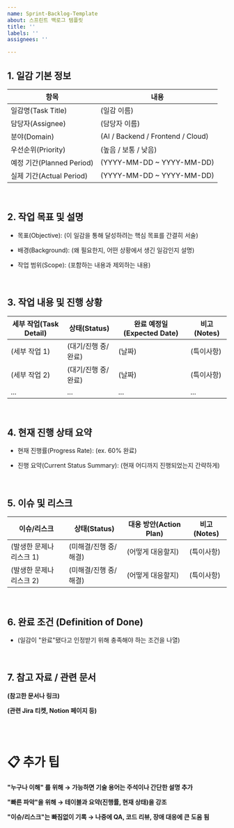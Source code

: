 ```yaml
---
name: Sprint-Backlog-Template
about: 스프린트 백로그 템플릿
title: ''
labels: ''
assignees: ''

---
```


## 1. 일감 기본 정보
항목 | 내용
-- | --
일감명(Task Title) | (일감 이름)
담당자(Assignee) | (담당자 이름)
분야(Domain) | (AI / Backend / Frontend / Cloud)
우선순위(Priority) | (높음 / 보통 / 낮음)
예정 기간(Planned Period) | (YYYY-MM-DD ~ YYYY-MM-DD)
실제 기간(Actual Period) | (YYYY-MM-DD ~ YYYY-MM-DD)

<br>

## 2. 작업 목표 및 설명
* 목표(Objective): (이 일감을 통해 달성하려는 핵심 목표를 간결히 서술)

* 배경(Background): (왜 필요한지, 어떤 상황에서 생긴 일감인지 설명)

* 작업 범위(Scope): (포함하는 내용과 제외하는 내용)

<br>

## 3. 작업 내용 및 진행 상황
세부 작업(Task Detail) | 상태(Status) | 완료 예정일(Expected Date) | 비고(Notes)
-- | -- | -- | --
(세부 작업 1) | (대기/진행 중/완료) | (날짜) | (특이사항)
(세부 작업 2) | (대기/진행 중/완료) | (날짜) | (특이사항)
... | ... | ... | ...

<br>

## 4. 현재 진행 상태 요약
* 현재 진행률(Progress Rate): (ex. 60% 완료)

* 진행 요약(Current Status Summary): (현재 어디까지 진행되었는지 간략하게)

<br>

## 5. 이슈 및 리스크
이슈/리스크 | 상태(Status) | 대응 방안(Action Plan) | 비고(Notes)
-- | -- | -- | --
(발생한 문제나 리스크 1) | (미해결/진행 중/해결) | (어떻게 대응할지) | (특이사항)
(발생한 문제나 리스크 2) | (미해결/진행 중/해결) | (어떻게 대응할지) | (특이사항)

<br>

## 6. 완료 조건 (Definition of Done)
* (일감이 "완료"됐다고 인정받기 위해 충족해야 하는 조건을 나열)

<br>

## 7. 참고 자료 / 관련 문서
**(참고한 문서나 링크)**

**(관련 Jira 티켓, Notion 페이지 등)**

<br>
<br>

# 📋 추가 팁
**"누구나 이해" 를 위해 → 가능하면 기술 용어는 주석이나 간단한 설명 추가**

**"빠른 파악"을 위해 → 테이블과 요약(진행률, 현재 상태)을 강조**

**"이슈/리스크"는 빠짐없이 기록 → 나중에 QA, 코드 리뷰, 장애 대응에 큰 도움 됨**
